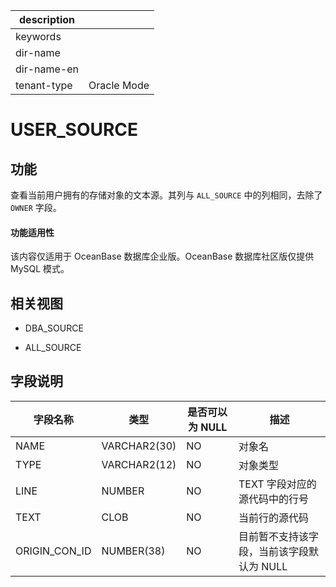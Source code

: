|description||
|---|---|
|keywords||
|dir-name||
|dir-name-en||
|tenant-type|Oracle Mode|

USER_SOURCE
================================

功能
-----------

查看当前用户拥有的存储对象的文本源。其列与 `ALL_SOURCE` 中的列相同，去除了 `OWNER` 字段。

  <main id="notice" >
    <h4>功能适用性</h4>
    <p>该内容仅适用于 OceanBase 数据库企业版。OceanBase 数据库社区版仅提供 MySQL 模式。</p>
  </main>

相关视图
-------------

* DBA_SOURCE

* ALL_SOURCE

字段说明
-------------

|   **字段名称**    |    **类型**    | **是否可以为 NULL** |         **描述**          |
|---------------|--------------|----------------|-------------------------|
| NAME          | VARCHAR2(30) | NO             | 对象名                     |
| TYPE          | VARCHAR2(12) | NO             | 对象类型                    |
| LINE          | NUMBER       | NO             | TEXT 字段对应的源代码中的行号       |
| TEXT          | CLOB         | NO             | 当前行的源代码                 |
| ORIGIN_CON_ID | NUMBER(38)   | NO             | 目前暂不支持该字段，当前该字段默认为 NULL |
